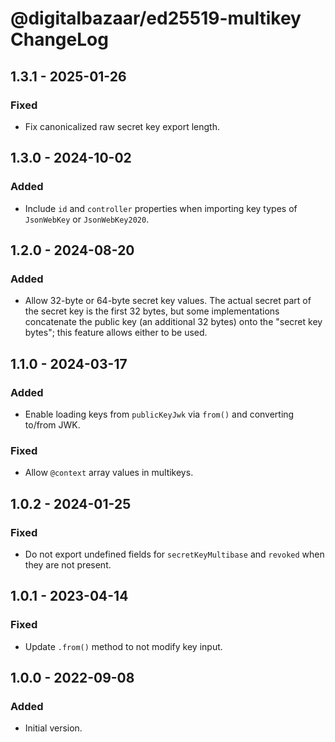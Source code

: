 # @digitalbazaar/ed25519-multikey ChangeLog

## 1.3.1 - 2025-01-26

### Fixed
- Fix canonicalized raw secret key export length.

## 1.3.0 - 2024-10-02

### Added
- Include `id` and `controller` properties when importing key types of
  `JsonWebKey` or `JsonWebKey2020`.

## 1.2.0 - 2024-08-20

### Added
- Allow 32-byte or 64-byte secret key values. The actual secret part of
  the secret key is the first 32 bytes, but some implementations concatenate
  the public key (an additional 32 bytes) onto the "secret key bytes"; this
  feature allows either to be used.

## 1.1.0 - 2024-03-17

### Added
- Enable loading keys from `publicKeyJwk` via `from()` and converting
  to/from JWK.

### Fixed
- Allow `@context` array values in multikeys.

## 1.0.2 - 2024-01-25

### Fixed
- Do not export undefined fields for `secretKeyMultibase` and `revoked`
  when they are not present.

## 1.0.1 - 2023-04-14

### Fixed
- Update `.from()` method to not modify key input.

## 1.0.0 - 2022-09-08

### Added
- Initial version.
